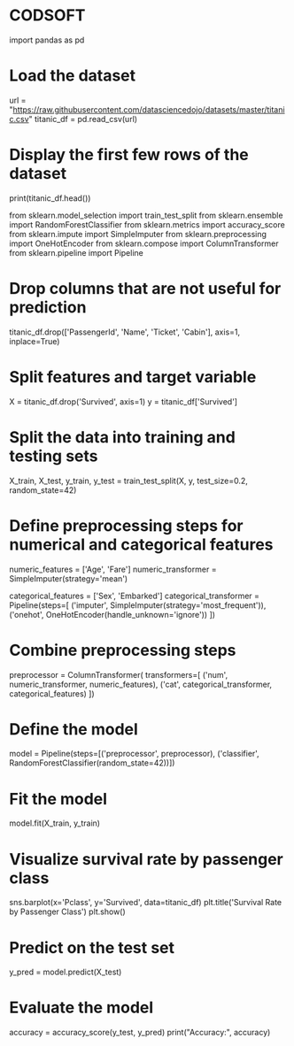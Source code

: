 # CODSOFT
import pandas as pd

# Load the dataset
url = "https://raw.githubusercontent.com/datasciencedojo/datasets/master/titanic.csv"
titanic_df = pd.read_csv(url)

# Display the first few rows of the dataset
print(titanic_df.head())

from sklearn.model_selection import train_test_split
from sklearn.ensemble import RandomForestClassifier
from sklearn.metrics import accuracy_score
from sklearn.impute import SimpleImputer
from sklearn.preprocessing import OneHotEncoder
from sklearn.compose import ColumnTransformer
from sklearn.pipeline import Pipeline

# Drop columns that are not useful for prediction
titanic_df.drop(['PassengerId', 'Name', 'Ticket', 'Cabin'], axis=1, inplace=True)

# Split features and target variable
X = titanic_df.drop('Survived', axis=1)
y = titanic_df['Survived']

# Split the data into training and testing sets
X_train, X_test, y_train, y_test = train_test_split(X, y, test_size=0.2, random_state=42)

# Define preprocessing steps for numerical and categorical features
numeric_features = ['Age', 'Fare']
numeric_transformer = SimpleImputer(strategy='mean')

categorical_features = ['Sex', 'Embarked']
categorical_transformer = Pipeline(steps=[
    ('imputer', SimpleImputer(strategy='most_frequent')),
    ('onehot', OneHotEncoder(handle_unknown='ignore'))
])

# Combine preprocessing steps
preprocessor = ColumnTransformer(
    transformers=[
        ('num', numeric_transformer, numeric_features),
        ('cat', categorical_transformer, categorical_features)
    ])

# Define the model
model = Pipeline(steps=[('preprocessor', preprocessor),
                        ('classifier', RandomForestClassifier(random_state=42))])

# Fit the model
model.fit(X_train, y_train)
# Visualize survival rate by passenger class
sns.barplot(x='Pclass', y='Survived', data=titanic_df)
plt.title('Survival Rate by Passenger Class')
plt.show()


# Predict on the test set
y_pred = model.predict(X_test)

# Evaluate the model
accuracy = accuracy_score(y_test, y_pred)
print("Accuracy:", accuracy)
